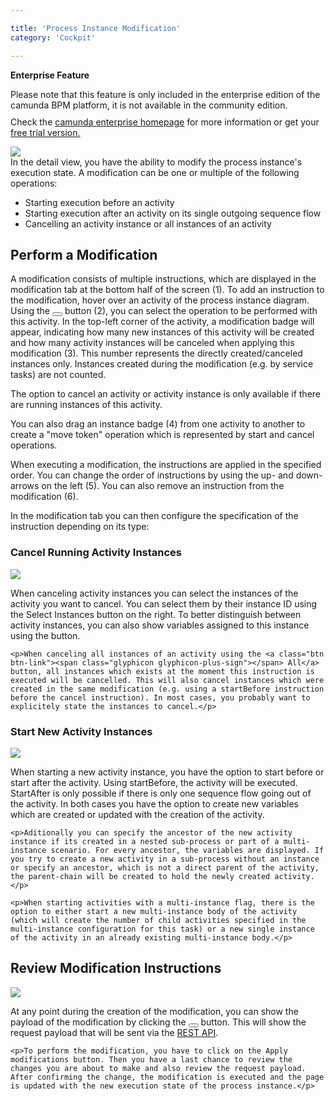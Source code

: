 ```yaml
---

title: 'Process Instance Modification'
category: 'Cockpit'

---
```


<div class="alert alert-warning">
 <p><strong>Enterprise Feature</strong></p>
 Please note that this feature is only included in the enterprise edition of the camunda BPM platform, it is not available in the community edition.
 <p style="margin-top:10px">Check the <a href="http://camunda.com/bpm/enterprise/ ">camunda enterprise homepage</a> for more information or get your <a href="http://camunda.com/bpm/enterprise/trial/">free trial version.</a></p></div>

<div class="row">
  <div class="col-xs-6 col-sm-6 col-md-3">
    <img data-img-thumb src="ref:asset:/assets/img/implementation-cockpit/cockpit-modification.png" />
  </div>
  <div class="col-xs-6 col-sm-6 col-md-9">
    In the detail view, you have the ability to modify the process instance's execution state. A modification can be one or multiple of the following operations:
    <ul>
      <li>Starting execution before an activity</li>
      <li>Starting execution after an activity on its single outgoing sequence flow</li>
      <li>Cancelling an activity instance or all instances of an activity</li>
    </ul>
  </div>
</div>

## Perform a Modification

A modification consists of multiple instructions, which are displayed in the modification tab at the bottom half of the screen (1). To add an instruction to the modification, hover over an activity of the process instance diagram. Using the <button class="btn btn-xs dropdown-toggle"><i class="glyphicon glyphicon-wrench"></i> </button> button (2), you can select the operation to be performed with this activity. In the top-left corner of the activity, a modification badge will appear, indicating how many new instances of this activity will be created and how many activity instances will be canceled when applying this modification (3). This number represents the directly created/canceled instances only. Instances created during the modification (e.g. by service tasks) are not counted.

The option to cancel an activity or activity instance is only available if there are running instances of this activity.

You can also drag an instance badge (4) from one activity to another to create a "move token" operation which is represented by start and cancel operations.

When executing a modification, the instructions are applied in the specified order. You can change the order of instructions by using the up- and down-arrows on the left (5). You can also remove an instruction from the modification (6).

In the modification tab you can then configure the specification of the instruction depending on its type:

### Cancel Running Activity Instances

<div class="row">
  <div class="col-xs-6 col-sm-6 col-md-3">
    <img data-img-thumb src="ref:asset:/assets/img/implementation-cockpit/cockpit-modification-cancel.png" />
  </div>
  <div class="col-xs-6 col-sm-6 col-md-9">
    <p>When canceling activity instances you can select the instances of the activity you want to cancel. You can select them by their instance ID using the Select Instances button on the right. To better distinguish between activity instances, you can also show variables assigned to this instance using the <a class="btn btn-link"><span class="glyphicon glyphicon-eye-open"></span></a> button.</p>

    <p>When canceling all instances of an activity using the <a class="btn btn-link"><span class="glyphicon glyphicon-plus-sign"></span> All</a> button, all instances which exists at the moment this instruction is executed will be cancelled. This will also cancel instances which were created in the same modification (e.g. using a startBefore instruction before the cancel instruction). In most cases, you probably want to explicitely state the instances to cancel.</p>
  </div>
</div>

### Start New Activity Instances

<div class="row">
  <div class="col-xs-6 col-sm-6 col-md-3">
    <img data-img-thumb src="ref:asset:/assets/img/implementation-cockpit/cockpit-modification-start.png" />
  </div>
  <div class="col-xs-6 col-sm-6 col-md-9">
    <p>When starting a new activity instance, you have the option to start before or start after the activity. Using startBefore, the activity will be executed. StartAfter is only possible if there is only one sequence flow going out of the activity. In both cases you have the option to create new variables which are created or updated with the creation of the activity.</p>

    <p>Aditionally you can specify the ancestor of the new activity instance if its created in a nested sub-process or part of a multi-instance scenario. For every ancestor, the variables are displayed. If you try to create a new activity in a sub-process without an instance or specify an ancestor, which is not a direct parent of the activity, the parent-chain will be created to hold the newly created activity.</p>

    <p>When starting activities with a multi-instance flag, there is the option to either start a new multi-instance body of the activity (which will create the number of child activities specified in the multi-instance configuration for this task) or a new single instance of the activity in an already existing multi-instance body.</p>
  </div>
</div>

## Review Modification Instructions

<div class="row">
  <div class="col-xs-6 col-sm-6 col-md-3">
    <img data-img-thumb src="ref:asset:/assets/img/implementation-cockpit/cockpit-modification-review.png" />
  </div>
  <div class="col-xs-6 col-sm-6 col-md-9">
    <p>At any point during the creation of the modification, you can show the payload of the modification by clicking the <button class="btn btn-xs dropdown-toggle"><i class="glyphicon glyphicon-eye-open"></i> </button> button. This will show the request payload that will be sent via the <a href="ref:/api-references/rest/#process-instance-modify-process-instance-execution-state">REST API</a>.</p>

    <p>To perform the modification, you have to click on the Apply modifications button. Then you have a last chance to review the changes you are about to make and also review the request payload. After confirming the change, the modification is executed and the page is updated with the new execution state of the process instance.</p>
  </div>
</div>
